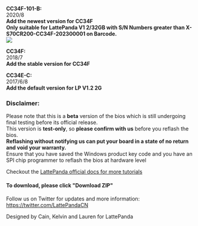 **CC34F-101-B:**  
2020/8
<br/>**Add the newest version for CC34F**</br>
**Only suitable for LattePanda V1 2/32GB with S/N Numbers greater than X-S70CR200-CC34F-202300001 on Barcode.**</br>
![](https://www.lattepanda.com/wp-content/uploads/2020/08/CC34F.jpg)

**CC34F:**  
2018/7  
**Add the stable version for CC34F**

**CC34E-C:**  
2017/6/8  
**Add the default version for LP V1.2 2G**

### Disclaimer:   

Please note that this is a **beta** version of the bios which is still undergoing final testing before its official release.  
This version is **test-only**, so **please confirm with us** before you reflash the bios.  
**Reflashing without notifying us can put your board in a state of no return and void your warranty.**  
Ensure that you have saved the Windows product key code and you have an SPI chip programmer to reflash the bios at hardware level

Checkout the [LattePanda official docs for more tutorials](http://www.lattepanda.com/docs) 

#### To download, please click "Download ZIP"

Follow us on Twitter for updates and more information: https://twitter.com/LattePandaCN

Designed by Cain, Kelvin and Lauren for LattePanda
